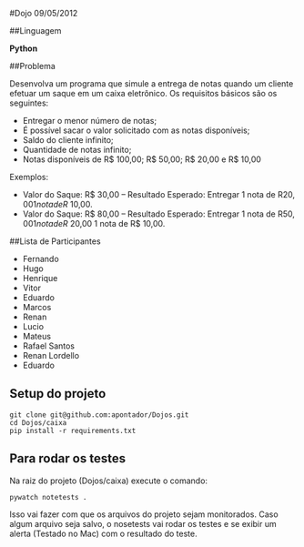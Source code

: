 #Dojo 09/05/2012

##Linguagem

**Python**

##Problema

Desenvolva um programa que simule a entrega de notas quando um cliente efetuar um saque em um caixa eletrônico. Os requisitos básicos são os seguintes:

- Entregar o menor número de notas;
- É possível sacar o valor solicitado com as notas disponíveis;
- Saldo do cliente infinito;
- Quantidade de notas infinito;
- Notas disponíveis de R$ 100,00; R$ 50,00; R$ 20,00 e R$ 10,00

Exemplos:

- Valor do Saque: R$ 30,00 – Resultado Esperado: Entregar 1 nota de R$20,00 1 nota de R$ 10,00.
- Valor do Saque: R$ 80,00 – Resultado Esperado: Entregar 1 nota de R$50,00 1 nota de R$ 20,00 1 nota de R$ 10,00.


##Lista de Participantes

- Fernando
- Hugo
- Henrique
- Vitor
- Eduardo
- Marcos
- Renan
- Lucio
- Mateus
- Rafael Santos
- Renan Lordello
- Eduardo


## Setup do projeto

	git clone git@github.com:apontador/Dojos.git
	cd Dojos/caixa
	pip install -r requirements.txt


## Para rodar os testes

Na raiz do projeto (Dojos/caixa) execute o comando:

	pywatch notetests .

Isso vai fazer com que os arquivos do projeto sejam monitorados. Caso algum arquivo seja salvo, o nosetests vai rodar os testes e se exibir um alerta (Testado no Mac) com o resultado do teste.


